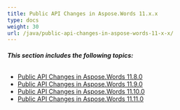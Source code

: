 ```yaml
---
title: Public API Changes in Aspose.Words 11.x.x
type: docs
weight: 30
url: /java/public-api-changes-in-aspose-words-11-x-x/
---
```


###### **This section includes the following topics:** 

- [Public API Changes in Aspose.Words 11.8.0](/words/java/public-api-changes-in-aspose-words-11-8-0/)
- [Public API Changes in Aspose.Words 11.9.0](/words/java/public-api-changes-in-aspose-words-11-9-0/)
- [Public API Changes in Aspose.Words 11.10.0](/words/java/public-api-changes-in-aspose-words-11-10-0/)
- [Public API Changes in Aspose.Words 11.11.0](/words/java/public-api-changes-in-aspose-words-11-11-0/)
